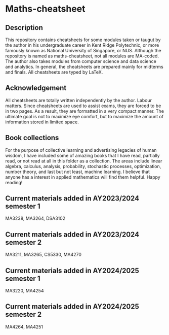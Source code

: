 # Maths-cheatsheet
## Description
This repository contains cheatsheets for some modules taken or taugut by the author in his undergraduate career in Kent Ridge Polytechnic, or more famously known as National University of Singapore, or NUS. Although the repository is named as maths-cheatsheet, not all modules are MA-coded. The author also takes modules from computer science and data science and analytics. In general, the cheatsheets are prepared mainly for midterms and finals. All cheatsheets are typed by LaTeX.
## Acknowledgement
All cheatsheets are totally written independently by the author. Labour matters. Since cheatsheets are used to assist exams, they are forced to be in two pages. As a result, they are formatted in a very compact manner. The ultimate goal is not to maximize eye comfort, but to maximize the amount of information stored in limited space.
## Book collections
For the purpose of collective learning and advertising legacies of human wisdom, I have included some of amazing books that I have read, partially read, or not read at all in this folder as a collection. The areas include linear algebra, calculus, analysis, probability, stochastic processes, optimization, number theory, and last but not least, machine learning. I believe that anyone has a interest in applied mathematics will find them helpful. Happy reading!
## Current materials added in AY2023/2024 semester 1
MA3238, MA3264, DSA3102
## Current materials added in AY2023/2024 semester 2
MA3211, MA3265, CS5330, MA4270
## Current materials added in AY2024/2025 semester 1
MA3220, MA4254
## Current materials added in AY2024/2025 semester 2
MA4264, MA4251
